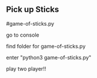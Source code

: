 ## Pick up Sticks

#game-of-sticks.py

go to console

find folder for game-of-sticks.py

enter "python3 game-of-sticks.py"

play two player!!
